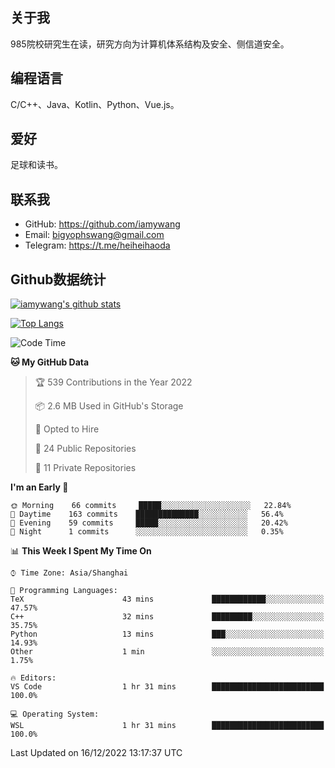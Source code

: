 ## 关于我

985院校研究生在读，研究方向为计算机体系结构及安全、侧信道安全。

## 编程语言

C/C++、Java、Kotlin、Python、Vue.js。

## 爱好

足球和读书。

## 联系我

- GitHub: https://github.com/iamywang
- Email: bigyophswang@gmail.com
- Telegram: https://t.me/heiheihaoda

## Github数据统计

[![iamywang's github stats](https://github-readme-stats.vercel.app/api?username=iamywang&count_private=true&show_icons=true)]()

[![Top Langs](https://github-readme-stats.vercel.app/api/top-langs/?username=iamywang&layout=compact)]()

<!--START_SECTION:waka-->
![Code Time](http://img.shields.io/badge/Code%20Time-628%20hrs%2011%20mins-blue)

**🐱 My GitHub Data** 

> 🏆 539 Contributions in the Year 2022
 > 
> 📦 2.6 MB Used in GitHub's Storage 
 > 
> 💼 Opted to Hire
 > 
> 📜 24 Public Repositories 
 > 
> 🔑 11 Private Repositories  
 > 
**I'm an Early 🐤** 

```text
🌞 Morning    66 commits     █████░░░░░░░░░░░░░░░░░░░░   22.84% 
🌆 Daytime    163 commits    ██████████████░░░░░░░░░░░   56.4% 
🌃 Evening    59 commits     █████░░░░░░░░░░░░░░░░░░░░   20.42% 
🌙 Night      1 commits      ░░░░░░░░░░░░░░░░░░░░░░░░░   0.35%

```


📊 **This Week I Spent My Time On** 

```text
⌚︎ Time Zone: Asia/Shanghai

💬 Programming Languages: 
TeX                      43 mins             ████████████░░░░░░░░░░░░░   47.57% 
C++                      32 mins             █████████░░░░░░░░░░░░░░░░   35.75% 
Python                   13 mins             ███░░░░░░░░░░░░░░░░░░░░░░   14.93% 
Other                    1 min               ░░░░░░░░░░░░░░░░░░░░░░░░░   1.75%

🔥 Editors: 
VS Code                  1 hr 31 mins        █████████████████████████   100.0%

💻 Operating System: 
WSL                      1 hr 31 mins        █████████████████████████   100.0%

```


 Last Updated on 16/12/2022 13:17:37 UTC
<!--END_SECTION:waka-->
